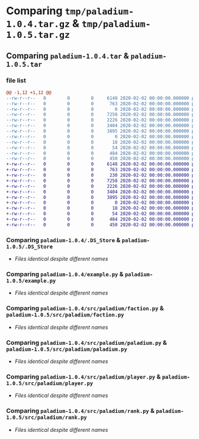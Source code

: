 # Comparing `tmp/paladium-1.0.4.tar.gz` & `tmp/paladium-1.0.5.tar.gz`

## Comparing `paladium-1.0.4.tar` & `paladium-1.0.5.tar`

### file list

```diff
@@ -1,12 +1,12 @@
--rw-r--r--   0        0        0     6148 2020-02-02 00:00:00.000000 paladium-1.0.4/.DS_Store
--rw-r--r--   0        0        0      763 2020-02-02 00:00:00.000000 paladium-1.0.4/example.py
--rw-r--r--   0        0        0        0 2020-02-02 00:00:00.000000 paladium-1.0.4/src/paladium/__init__.py
--rw-r--r--   0        0        0     7258 2020-02-02 00:00:00.000000 paladium-1.0.4/src/paladium/faction.py
--rw-r--r--   0        0        0     2226 2020-02-02 00:00:00.000000 paladium-1.0.4/src/paladium/paladium.py
--rw-r--r--   0        0        0     3404 2020-02-02 00:00:00.000000 paladium-1.0.4/src/paladium/player.py
--rw-r--r--   0        0        0     3895 2020-02-02 00:00:00.000000 paladium-1.0.4/src/paladium/rank.py
--rw-r--r--   0        0        0        0 2020-02-02 00:00:00.000000 paladium-1.0.4/tests/.gitkeep
--rw-r--r--   0        0        0       18 2020-02-02 00:00:00.000000 paladium-1.0.4/.gitignore
--rw-r--r--   0        0        0       54 2020-02-02 00:00:00.000000 paladium-1.0.4/README.md
--rw-r--r--   0        0        0      484 2020-02-02 00:00:00.000000 paladium-1.0.4/pyproject.toml
--rw-r--r--   0        0        0      450 2020-02-02 00:00:00.000000 paladium-1.0.4/PKG-INFO
+-rw-r--r--   0        0        0     6148 2020-02-02 00:00:00.000000 paladium-1.0.5/.DS_Store
+-rw-r--r--   0        0        0      763 2020-02-02 00:00:00.000000 paladium-1.0.5/example.py
+-rw-r--r--   0        0        0      230 2020-02-02 00:00:00.000000 paladium-1.0.5/src/paladium/__init__.py
+-rw-r--r--   0        0        0     7258 2020-02-02 00:00:00.000000 paladium-1.0.5/src/paladium/faction.py
+-rw-r--r--   0        0        0     2226 2020-02-02 00:00:00.000000 paladium-1.0.5/src/paladium/paladium.py
+-rw-r--r--   0        0        0     3404 2020-02-02 00:00:00.000000 paladium-1.0.5/src/paladium/player.py
+-rw-r--r--   0        0        0     3895 2020-02-02 00:00:00.000000 paladium-1.0.5/src/paladium/rank.py
+-rw-r--r--   0        0        0        0 2020-02-02 00:00:00.000000 paladium-1.0.5/tests/.gitkeep
+-rw-r--r--   0        0        0       18 2020-02-02 00:00:00.000000 paladium-1.0.5/.gitignore
+-rw-r--r--   0        0        0       54 2020-02-02 00:00:00.000000 paladium-1.0.5/README.md
+-rw-r--r--   0        0        0      484 2020-02-02 00:00:00.000000 paladium-1.0.5/pyproject.toml
+-rw-r--r--   0        0        0      450 2020-02-02 00:00:00.000000 paladium-1.0.5/PKG-INFO
```

### Comparing `paladium-1.0.4/.DS_Store` & `paladium-1.0.5/.DS_Store`

 * *Files identical despite different names*

### Comparing `paladium-1.0.4/example.py` & `paladium-1.0.5/example.py`

 * *Files identical despite different names*

### Comparing `paladium-1.0.4/src/paladium/faction.py` & `paladium-1.0.5/src/paladium/faction.py`

 * *Files identical despite different names*

### Comparing `paladium-1.0.4/src/paladium/paladium.py` & `paladium-1.0.5/src/paladium/paladium.py`

 * *Files identical despite different names*

### Comparing `paladium-1.0.4/src/paladium/player.py` & `paladium-1.0.5/src/paladium/player.py`

 * *Files identical despite different names*

### Comparing `paladium-1.0.4/src/paladium/rank.py` & `paladium-1.0.5/src/paladium/rank.py`

 * *Files identical despite different names*

